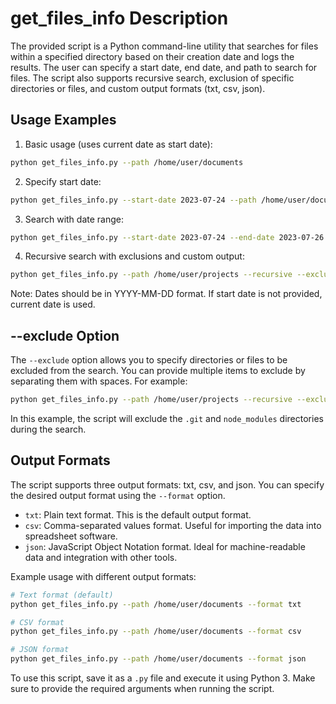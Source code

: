 # get_files_info Description

The provided script is a Python command-line utility that searches for files within a specified directory based on their creation date and logs the results. The user can specify a start date, end date, and path to search for files. The script also supports recursive search, exclusion of specific directories or files, and custom output formats (txt, csv, json).

## Usage Examples

1. Basic usage (uses current date as start date):
```bash
python get_files_info.py --path /home/user/documents
```
2. Specify start date:
```bash
python get_files_info.py --start-date 2023-07-24 --path /home/user/documents
```
3. Search with date range:
```bash
python get_files_info.py --start-date 2023-07-24 --end-date 2023-07-26 --path /home/user/documents
```
4. Recursive search with exclusions and custom output:
```bash
python get_files_info.py --path /home/user/projects --recursive --exclude .git node_modules --sort size --format json
```
Note: Dates should be in YYYY-MM-DD format. If start date is not provided, current date is used.

## --exclude Option

The `--exclude` option allows you to specify directories or files to be excluded from the search. You can provide multiple items to exclude by separating them with spaces. For example:
```bash
python get_files_info.py --path /home/user/projects --recursive --exclude .git node_modules
```
In this example, the script will exclude the `.git` and `node_modules` directories during the search.

## Output Formats

The script supports three output formats: txt, csv, and json. You can specify the desired output format using the `--format` option.

- `txt`: Plain text format. This is the default output format.
- `csv`: Comma-separated values format. Useful for importing the data into spreadsheet software.
- `json`: JavaScript Object Notation format. Ideal for machine-readable data and integration with other tools.

Example usage with different output formats:
```bash
# Text format (default)
python get_files_info.py --path /home/user/documents --format txt

# CSV format
python get_files_info.py --path /home/user/documents --format csv

# JSON format
python get_files_info.py --path /home/user/documents --format json
```
To use this script, save it as a `.py` file and execute it using Python 3. Make sure to provide the required arguments when running the script.
